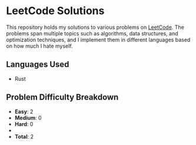 # LeetCode Solutions

This repository holds my solutions to various problems on [LeetCode](https://leetcode.com/). The problems span multiple topics such as algorithms, data structures, and optimization techniques, and I implement them in different languages based on how much I hate myself.

## Languages Used

- Rust

## Problem Difficulty Breakdown

- **Easy**: 2
- **Medium**: 0
- **Hard**: 0
- 
- **Total**: 2
